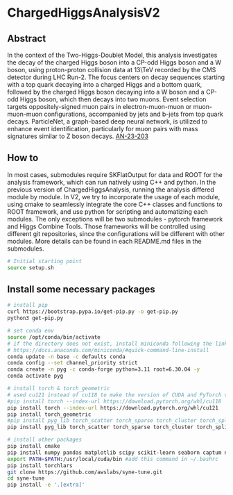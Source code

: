 # ChargedHiggsAnalysisV2

## Abstract
In the context of the Two-Higgs-Doublet Model, this analysis investigates the decay of the charged Higgs boson into a CP-odd Higgs boson and a W boson, using proton-proton collision data at 13\TeV recorded by the CMS detector during LHC Run-2. The focus centers on decay sequences starting with a top quark decaying into a charged Higgs and a bottom quark, followed by the charged Higgs boson decaying into a W boson and a CP-odd Higgs boson, which then decays into two muons. Event selection targets oppositely-signed muon pairs in electron-muon-muon or muon-muon-muon configurations, accompanied by jets and b-jets from top quark decays. ParticleNet, a graph-based deep neural network, is utilized to enhance event identification, particularly for muon pairs with mass signatures similar to Z boson decays.
[AN-23-203](https://gitlab.cern.ch/tdr/notes/AN-23-203)

## How to
In most cases, submodules require SKFlatOutput for data and ROOT for the analysis framework, which can run natively using C++ and python. In the previous version of ChargedHiggsAnalysis, running the analysis differed module by module. In V2, we try to incorporate the usage of each module, using cmake to seamlessly integrate the core C++ classes and functions to ROOT framework, and use python for scripting and automatizing each modules. The only exceptions will be two submodules - pytorch framework and Higgs Combine Tools. Those frameworks will be controlled using different git repositories, since the configurations will be different with other modules. More details can be found in each README.md files in the submodules.

```bash
# Initial starting point
source setup.sh
```

## Install some necessary packages
```bash
# install pip
curl https://bootstrap.pypa.io/get-pip.py -o get-pip.py
python3 get-pip.py

# set conda env
source /opt/conda/bin/activate 
# if the directory does not exist, install miniconda following the link below
# https://docs.anaconda.com/miniconda/#quick-command-line-install
conda update -n base -c defaults conda
conda config --set channel_priority strict
conda create -n pyg -c conda-forge python=3.11 root=6.30.04 -y
conda activate pyg

# install torch & torch_geometric
# used cu121 instead of cu118 to make the version of CUDA and PyTorch compatible
#pip install torch --index-url https://download.pytorch.org/whl/cu118
pip install torch --index-url https://download.pytorch.org/whl/cu121
pip install torch_geometric
#pip install pyg_lib torch_scatter torch_sparse torch_cluster torch_spline_conv -f https://data.pyg.org/whl/torch-2.3.0+cu118.html
pip install pyg_lib torch_scatter torch_sparse torch_cluster torch_spline_conv -f https://data.pyg.org/whl/torch-2.3.0+cu121.html

# install other packages
pip install cmake
pip install numpy pandas matplotlib scipy scikit-learn seaborn captum networkx
export PATH=$PATH:/usr/local/cuda/bin #add this command in ~/.bashrc
pip install torchlars
git clone https://github.com/awslabs/syne-tune.git
cd syne-tune
pip install -e '.[extra]'
````
